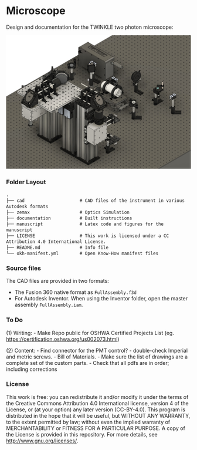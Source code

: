 # Microscope
Design and documentation for the TWINKLE two photon microscope:

![img](./documentation/overview.jpg)
### Folder Layout
    .
    ├── cad                     # CAD files of the instrument in various Autodesk formats
    ├── zemax                   # Optics Simulation
    ├── documentation           # Built instructions
    ├── manuscript              # Latex code and figures for the manuscript
    ├── LICENSE                 # This work is licensed under a CC Attribution 4.0 International License.
    ├── README.md               # Info file
    └── okh-manifest.yml        # Open Know-How manifest files   

### Source files
The CAD files are provided in two formats:
- The Fusion 360 native format as `FullAssembly.f3d`
- For Autodesk Inventor. When using the Inventor folder, open the master assembly `FullAssembly.iam`.

### To Do

(1) Writing:
    - Make Repo public for OSHWA Certified Projects List (eg. https://certification.oshwa.org/us002073.html)

(2) Content:
    - Find connector for the PMT control?
    - double-check Imperial and metric screws.
    - Bill of Materials.
    - Make sure the list of drawings are a complete set of the custom parts.
    - Check that all pdfs are in order; including corrections


### License
This work is free: you can redistribute it and/or modify it under the terms of the Creative Commons Attribution 4.0 International license, version 4 of the License, or
(at your option) any later version (CC-BY-4.0). This program is distributed in the hope that it will be useful, but WITHOUT ANY WARRANTY, to the extent permitted by law; without even the
implied warranty of MERCHANTABILITY or FITNESS FOR A PARTICULAR PURPOSE. A copy of the License is provided in this repository.  For more details, see <http://www.gnu.org/licenses/>.